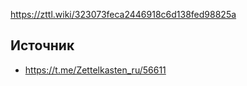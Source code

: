 https://zttl.wiki/323073feca2446918c6d138fed98825a

## Источник
- https://t.me/Zettelkasten_ru/56611
